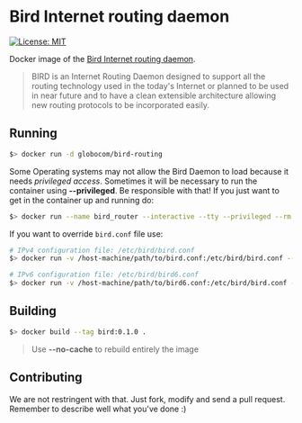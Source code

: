 # Bird Internet routing daemon
[![License: MIT](https://img.shields.io/badge/License-MIT-yellow.svg)](https://raw.githubusercontent.com/globocom/bird-routing/master/LICENSE)


Docker image of the [Bird Internet routing daemon](http://bird.network.cz/).

> BIRD is an Internet Routing Daemon designed to support all the routing technology used in the today's Internet or planned to be used in near future and to have a clean extensible architecture allowing new routing protocols to be incorporated easily.

## Running
```bash
$> docker run -d globocom/bird-routing
```
Some Operating systems may not allow the Bird Daemon to load because it needs *privileged access*.
Sometimes it will be necessary to run the container using **--privileged**. Be responsible with that!
If you just want to get in the container up and running do:
```bash
$> docker run --name bird_router --interactive --tty --privileged --rm globocom/bird-routing 
```

If you want to override ```bird.conf``` file use:
```bash
# IPv4 configuration file: /etc/bird/bird.conf
$> docker run -v /host-machine/path/to/bird.conf:/etc/bird/bird.conf --privileged -d globocom/bird-routing

# IPv6 configuration file: /etc/bird/bird6.conf
$> docker run -v /host-machine/path/to/bird6.conf:/etc/bird/bird.conf --privileged -d globocom/bird-routing
```

## Building
```bash
$> docker build --tag bird:0.1.0 .
```
> Use **--no-cache** to rebuild entirely the image

## Contributing
We are not restringent with that. Just fork, modify and send a pull request. Remember to describe well what you've done :)

